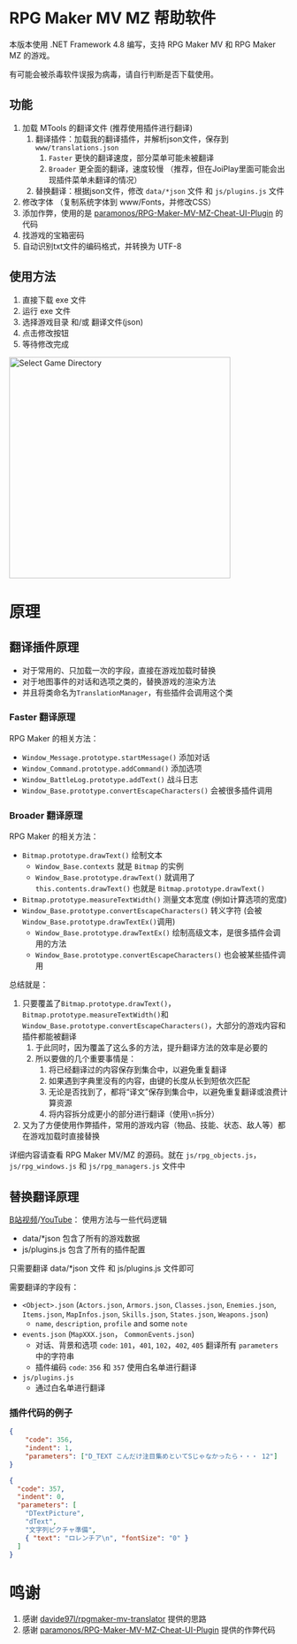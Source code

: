 # RPG Maker MV MZ 帮助软件

本版本使用 .NET Framework 4.8 编写，支持 RPG Maker MV 和 RPG Maker MZ 的游戏。

有可能会被杀毒软件误报为病毒，请自行判断是否下载使用。

## 功能

1. 加载 MTools 的翻译文件 (推荐使用插件进行翻译)
   1. 翻译插件：加载我的翻译插件，并解析json文件，保存到 `www/translations.json`
      1. `Faster` 更快的翻译速度，部分菜单可能未被翻译
      2. `Broader` 更全面的翻译，速度较慢 （推荐，但在JoiPlay里面可能会出现插件菜单未翻译的情况）
   2. 替换翻译：根据json文件，修改 `data/*json` 文件 和 `js/plugins.js` 文件
2. 修改字体 （复制系统字体到 www/Fonts，并修改CSS）
3. 添加作弊，使用的是 [paramonos/RPG-Maker-MV-MZ-Cheat-UI-Plugin](https://github.com/paramonos/RPG-Maker-MV-MZ-Cheat-UI-Plugin) 的代码
4. 找游戏的宝箱密码
5. 自动识别txt文件的编码格式，并转换为 UTF-8

## 使用方法

1. 直接下载 exe 文件
2. 运行 exe 文件
3. 选择游戏目录 和/或 翻译文件(json)
4. 点击修改按钮
5. 等待修改完成

<image src="./assets/1.png" alt="Select Game Directory" width="400"/>

# 原理

## 翻译插件原理

- 对于常用的、只加载一次的字段，直接在游戏加载时替换
- 对于地图事件的对话和选项之类的，替换游戏的渲染方法
- 并且将类命名为`TranslationManager`，有些插件会调用这个类

### Faster 翻译原理

RPG Maker 的相关方法：

- `Window_Message.prototype.startMessage()` 添加对话
- `Window_Command.prototype.addCommand()` 添加选项
- `Window_BattleLog.prototype.addText()` 战斗日志
- `Window_Base.prototype.convertEscapeCharacters()` 会被很多插件调用

### Broader 翻译原理

RPG Maker 的相关方法：

- `Bitmap.prototype.drawText()` 绘制文本
  - `Window_Base.contexts` 就是 `Bitmap` 的实例
  - `Window_Base.prototype.drawText()` 就调用了 `this.contents.drawText()` 也就是 `Bitmap.prototype.drawText()`
- `Bitmap.prototype.measureTextWidth()` 测量文本宽度 (例如计算选项的宽度)
- `Window_Base.prototype.convertEscapeCharacters()` 转义字符 (会被`Window_Base.prototype.drawTextEx()`调用)
  - `Window_Base.prototype.drawTextEx()` 绘制高级文本，是很多插件会调用的方法
  - `Window_Base.prototype.convertEscapeCharacters()` 也会被某些插件调用

总结就是：

1. 只要覆盖了`Bitmap.prototype.drawText()`，`Bitmap.prototype.measureTextWidth()`和`Window_Base.prototype.convertEscapeCharacters()`，大部分的游戏内容和插件都能被翻译
   1. 于此同时，因为覆盖了这么多的方法，提升翻译方法的效率是必要的
   2. 所以要做的几个重要事情是：
       1. 将已经翻译过的内容保存到集合中，以避免重复翻译
       2. 如果遇到字典里没有的内容，由键的长度从长到短依次匹配
       3. 无论是否找到了，都将“译文”保存到集合中，以避免重复翻译或浪费计算资源
       4. 将内容拆分成更小的部分进行翻译（使用`\n`拆分）
2. 又为了方便使用作弊插件，常用的游戏内容（物品、技能、状态、敌人等）都在游戏加载时直接替换

详细内容请查看 RPG Maker MV/MZ 的源码。就在 `js/rpg_objects.js`， `js/rpg_windows.js` 和 `js/rpg_managers.js` 文件中

## 替换翻译原理

[B站视频](https://www.bilibili.com/video/BV1hSJizWEkz/)/[YouTube](https://www.youtube.com/watch?v=W_4BV8pr-iw)： 使用方法与一些代码逻辑

- data/*json 包含了所有的游戏数据
- js/plugins.js 包含了所有的插件配置

只需要翻译 data/*json 文件 和 js/plugins.js 文件即可

需要翻译的字段有：

- `<Object>.json` (`Actors.json`, `Armors.json`, `Classes.json`, `Enemies.json`, `Items.json`, `MapInfos.json`, `Skills.json`, `States.json`, `Weapons.json`)
  - `name`, `description`, `profile` and some `note`
- `events.json` (`MapXXX.json`， `CommonEvents.json`)
  - 对话、背景和选项 `code`: `101`，`401`, `102`，`402`, `405` 翻译所有 `parameters` 中的字符串
  - 插件编码 `code`: `356` 和 `357` 使用白名单进行翻译
- `js/plugins.js`
  - 通过白名单进行翻译

### 插件代码的例子

```json
{
    "code": 356,
    "indent": 1,
    "parameters": ["D_TEXT こんだけ注目集めといてSじゃなかったら・・・ 12"]
}

{
  "code": 357,
  "indent": 0,
  "parameters": [
    "DTextPicture",
    "dText",
    "文字列ピクチャ準備",
    { "text": "ロレンチア\n", "fontSize": "0" }
  ]
}
```

# 鸣谢

1. 感谢 [davide97l/rpgmaker-mv-translator](https://github.com/davide97l/rpgmaker-mv-translator) 提供的思路
2. 感谢 [paramonos/RPG-Maker-MV-MZ-Cheat-UI-Plugin](https://github.com/paramonos/RPG-Maker-MV-MZ-Cheat-UI-Plugin) 提供的作弊代码

